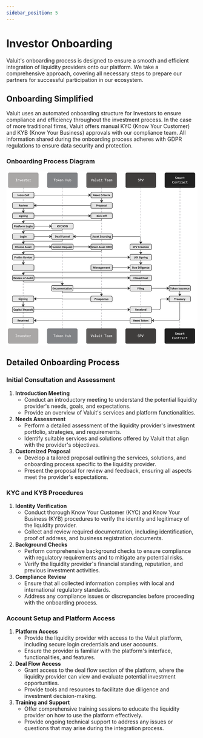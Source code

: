```yaml
---
sidebar_position: 5
---
```


# Investor Onboarding
Valuit's onboarding process is designed to ensure a smooth and efficient integration of liquidity providers onto our platform. We take a comprehensive approach, covering all necessary steps to prepare our partners for successful participation in our ecosystem.

## Onboarding Simplified

Valuit uses an automated onboarding structure for Investors to ensure compliance and efficiency throughout the investment process. In the case of more traditional firms, Valuit offers manual KYC (Know Your Customer) and KYB (Know Your Business) approvals with our compliance team. All information shared during the onboarding process adheres with GDPR regulations to ensure data security and protection.

### Onboarding Process Diagram
![onboarding-process.png](./images/onboarding-process.png)

## Detailed Onboarding Process

### Initial Consultation and Assessment

1. **Introduction Meeting**
    - Conduct an introductory meeting to understand the potential liquidity provider's needs, goals, and expectations.
    - Provide an overview of Valuit's services and platform functionalities.
2. **Needs Assessment**
    - Perform a detailed assessment of the liquidity provider's investment portfolio, strategies, and requirements.
    - Identify suitable services and solutions offered by Valuit that align with the provider's objectives.
3. **Customized Proposal**
    - Develop a tailored proposal outlining the services, solutions, and onboarding process specific to the liquidity provider.
    - Present the proposal for review and feedback, ensuring all aspects meet the provider's expectations.

### KYC and KYB Procedures

1. **Identity Verification**
    - Conduct thorough Know Your Customer (KYC) and Know Your Business (KYB) procedures to verify the identity and legitimacy of the liquidity provider.
    - Collect and review required documentation, including identification, proof of address, and business registration documents.
2. **Background Checks**
    - Perform comprehensive background checks to ensure compliance with regulatory requirements and to mitigate any potential risks.
    - Verify the liquidity provider's financial standing, reputation, and previous investment activities.
3. **Compliance Review**
    - Ensure that all collected information complies with local and international regulatory standards.
    - Address any compliance issues or discrepancies before proceeding with the onboarding process.

### Account Setup and Platform Access

1. **Platform Access**
    - Provide the liquidity provider with access to the Valuit platform, including secure login credentials and user accounts.
    - Ensure the provider is familiar with the platform's interface, functionalities, and features.
2. **Deal Flow Access**
    - Grant access to the deal flow section of the platform, where the liquidity provider can view and evaluate potential investment opportunities.
    - Provide tools and resources to facilitate due diligence and investment decision-making.
3. **Training and Support**
    - Offer comprehensive training sessions to educate the liquidity provider on how to use the platform effectively.
    - Provide ongoing technical support to address any issues or questions that may arise during the integration process.